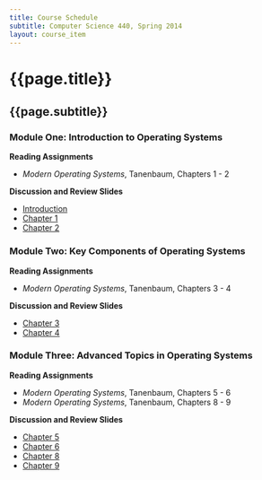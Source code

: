 ```yaml
---
title: Course Schedule
subtitle: Computer Science 440, Spring 2014
layout: course_item
---
```


# {{page.title}}
## {{page.subtitle}}

### Module One: Introduction to Operating Systems

**Reading Assignments**

- <em>Modern Operating Systems</em>, Tanenbaum, Chapters 1 - 2

**Discussion and Review Slides**

<ul>

  <li> <a target="_blank" rel="noopener" rel="noopener" href ="{{site.baseurl}}teaching/cs440S2014/provide/slides/module1/cs440S2014-introduction.html">Introduction</a>

  <li> <a target="_blank" rel="noopener" rel="noopener" href ="{{site.baseurl}}teaching/cs440S2014/provide/slides/module1/cs440S2014-chapter1.html">Chapter 1</a>

  <li> <a target="_blank" rel="noopener" rel="noopener" href ="{{site.baseurl}}teaching/cs440S2014/provide/slides/module1/cs440S2014-chapter2.html">Chapter 2</a>

</ul>

### Module Two: Key Components of Operating Systems

**Reading Assignments**

- <em>Modern Operating Systems</em>, Tanenbaum, Chapters 3 - 4

**Discussion and Review Slides**

<ul>

  <li> <a target="_blank" rel="noopener" rel="noopener" href ="{{site.baseurl}}teaching/cs440S2014/provide/slides/module2/cs440S2014-chapter3.html">Chapter 3</a>

  <li> <a target="_blank" rel="noopener" rel="noopener" href ="{{site.baseurl}}teaching/cs440S2014/provide/slides/module2/cs440S2014-chapter4.html">Chapter 4</a>

</ul>

### Module Three: Advanced Topics in Operating Systems

**Reading Assignments**

- <em>Modern Operating Systems</em>, Tanenbaum, Chapters 5 - 6
- <em>Modern Operating Systems</em>, Tanenbaum, Chapters 8 - 9

**Discussion and Review Slides**

<ul>

  <li> <a target="_blank" rel="noopener" rel="noopener" href ="{{site.baseurl}}teaching/cs440S2014/provide/slides/module3/cs440S2014-chapter5.html">Chapter 5</a>

  <li> <a target="_blank" rel="noopener" rel="noopener" href ="{{site.baseurl}}teaching/cs440S2014/provide/slides/module3/cs440S2014-chapter6.html">Chapter 6</a>

  <li> <a target="_blank" rel="noopener" rel="noopener" href ="{{site.baseurl}}teaching/cs440S2014/provide/slides/module3/cs440S2014-chapter8.html">Chapter 8</a>

  <li> <a target="_blank" rel="noopener" rel="noopener" href ="{{site.baseurl}}teaching/cs440S2014/provide/slides/module3/cs440S2014-chapter9.html">Chapter 9</a>

</ul>
